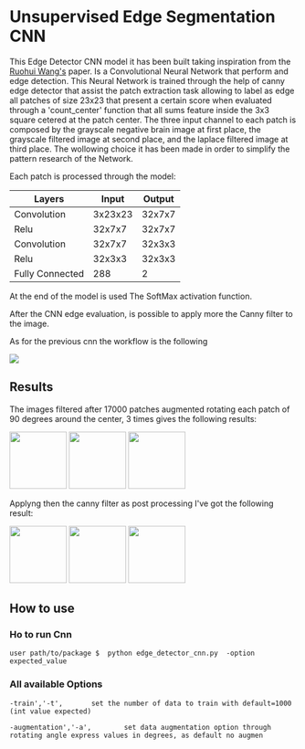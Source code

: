 # Unsupervised Edge Segmentation CNN

This Edge Detector CNN model it has been built taking inspiration from the [Ruohui Wang's](http://www.springer.com/cda/content/document/cda_downloaddocument/9783319406626-c2.pdf?SGWID=0-0-45-1575688-p180031493) paper. 
Is a Convolutional Neural Network  that perform and  edge detection. This Neural Network is trained through the help of canny edge detector that assist the patch extraction task allowing to label as edge all patches of size 23x23 that present a certain score when evaluated through a 'count_center' function that all sums feature inside the 3x3 square cetered at the patch center.
The three input channel to each patch is composed by the grayscale negative brain image at first place, the grayscale filtered image at second place,  and the laplace filtered image at third place. The wollowing choice it has been made in order to simplify the pattern research of the Network.

Each patch is processed through the model:


| Layers      | Input           | Output |
| --- |---|---|
| Convolution | 3x23x23 | 32x7x7 |
| Relu| 32x7x7  | 32x7x7  |
| Convolution  | 32x7x7 | 32x3x3|
| Relu| 32x3x3 | 32x3x3 |
|Fully Connected|288|2|

At the end of the model is used The SoftMax activation function.

After the CNN edge evaluation, is possible to apply more the Canny filter to the image.



As for the previous cnn the workflow is the following 

<img src="readme/Edge Detector Pipeline.png">

## Results 
The images filtered after 17000 patches augmented rotating each patch of 90 degrees around the center, 3 times gives the following results:

<img src="readme/result_edge_14.png" width="100">

<img src="readme/result_edge_21.png" width="100">

<img src="readme/result_edge_14.png" width="100">

Applyng then the canny filter as post processing I've got the following result:

<img src="readme/result_edge__canny_added14.png" width="100">

<img src="readme/result_edge__canny_added21.png" width="100">

<img src="readme/result_edge__canny_added26.png" width="100">


## How to use

### Ho to run Cnn

	user path/to/package $	python edge_detector_cnn.py  -option expected_value


### All available Options
	
	-train','-t',		set the number of data to train with default=1000 (int value expected)
                        
	-augmentation','-a',		set data augmentation option through rotating angle express values in degrees, as default no augmen